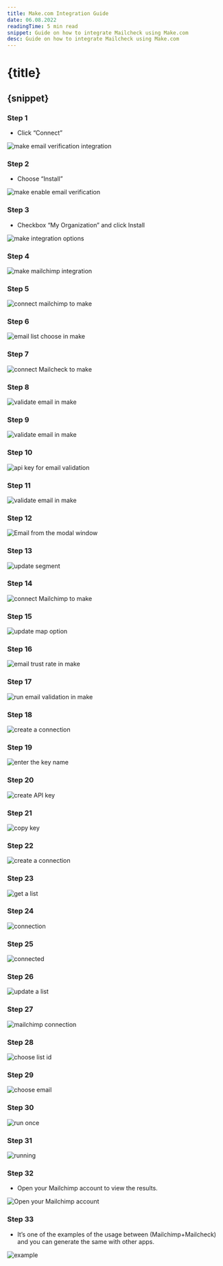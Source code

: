 ```yaml
---
title: Make.com Integration Guide
date: 06.08.2022
readingTime: 5 min read
snippet: Guide on how to integrate Mailcheck using Make.com
desc: Guide on how to integrate Mailcheck using Make.com
---
```


# **{title}**

## {snippet}

### Step 1

- Click “Connect”

![make email verification integration](./make-1.png?format=webp;jpg;png;avif&srcset&width=880)

### Step 2

- Choose “Install”

![make enable email verification](./make-02.png?format=webp;jpg;png;avif&srcset&width=880)

### Step 3

- Checkbox “My Organization” and click Install

![make integration options](./make-03.png?format=webp;jpg;png;avif&srcset&width=880)

### Step 4

![make mailchimp integration](./make-04.png?format=webp;jpg;png;avif&srcset&width=880)

### Step 5

![connect mailchimp to make](./make-05.png?format=webp;jpg;png;avif&srcset&width=880)

### Step 6

![email list choose in make](./make-06.png?format=webp;jpg;png;avif&srcset&width=880)

### Step 7

![connect Mailcheck to make](./make-07.png?format=webp;jpg;png;avif&srcset&width=880)

### Step 8

![validate email in make](./make-08.png?format=webp;jpg;png;avif&srcset&width=880)

### Step 9

![validate email in make](./make-09.png?format=webp;jpg;png;avif&srcset&width=880)

### Step 10

![api key for email validation](./make-10.png?format=webp;jpg;png;avif&srcset&width=880)

### Step 11

![validate email in make](./make-11.png?format=webp;jpg;png;avif&srcset&width=880)

### Step 12

![Email from the modal window](./make-12.png?format=webp;jpg;png;avif&srcset&width=880)

### Step 13

![update segment](./make-13.png?format=webp;jpg;png;avif&srcset&width=880)

### Step 14

![connect Mailchimp to make](./make-14.png?format=webp;jpg;png;avif&srcset&width=880)

### Step 15

![update map option](./make-15.png?format=webp;jpg;png;avif&srcset&width=880)

### Step 16

![email trust rate in make](./make-16.png?format=webp;jpg;png;avif&srcset&width=880)

### Step 17

![run email validation in make](./make-17.png?format=webp;jpg;png;avif&srcset&width=880)

### Step 18

![create a connection](./make-18.png?format=webp;jpg;png;avif&srcset&width=880)

### Step 19

![enter the key name](./make-19.png?format=webp;jpg;png;avif&srcset&width=880)

### Step 20

![create API key](./make-20.png?format=webp;jpg;png;avif&srcset&width=880)

### Step 21

![copy key](./make-21.png?format=webp;jpg;png;avif&srcset&width=880)

### Step 22

![create a connection](./make-22.png?format=webp;jpg;png;avif&srcset&width=880)

### Step 23

![get a list](./make-23.png?format=webp;jpg;png;avif&srcset&width=880)

### Step 24

![connection](./make-24.png?format=webp;jpg;png;avif&srcset&width=880)

### Step 25

![connected](./make-25.png?format=webp;jpg;png;avif&srcset&width=880)

### Step 26

![update a list](./make-26.png?format=webp;jpg;png;avif&srcset&width=880)

### Step 27

![mailchimp connection](./make-27.png?format=webp;jpg;png;avif&srcset&width=880)

### Step 28

![choose list id](./make-28.png?format=webp;jpg;png;avif&srcset&width=880)

### Step 29

![choose email](./make-29.png?format=webp;jpg;png;avif&srcset&width=880)

### Step 30

![run once](./make-30.png?format=webp;jpg;png;avif&srcset&width=880)

### Step 31

![running](./make-31.png?format=webp;jpg;png;avif&srcset&width=880)

### Step 32

- Open your Mailchimp account to view the results.

![Open your Mailchimp account](./make-32.png?format=webp;jpg;png;avif&srcset&width=880)

### Step 33

- It’s one of the examples of the usage between (Mailchimp+Mailcheck) and you can generate the same with other apps.

![example](./make-33.png?format=webp;jpg;png;avif&srcset&width=880)
